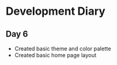 # Development Diary

## Day 6 
- Created basic theme and color palette 
- Created basic home page layout